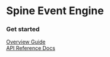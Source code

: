 #  Spine Event Engine


 <div class="row landing-context">
    <div class="col-sm-4">
    <h3>Get started</h3>
    <p>
      <a href="/docs/">Overview Guide</a><br>
      <a href="/docs/reference/">API Reference Docs</a>
    </p>
  </div>
  <div class="col-sm-4">
  </div>
</div>
